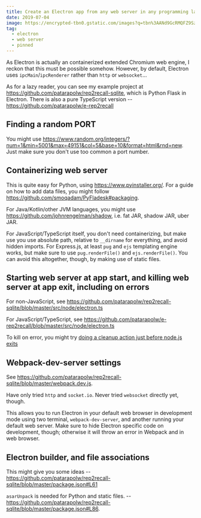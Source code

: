 ```yaml
---
title: Create an Electron app from any web server in any programming language.
date: 2019-07-04
image: https://encrypted-tbn0.gstatic.com/images?q=tbn%3AANd9GcRMQFZ9SzNkt7LXFk6YgFPaVLs7tA2dZoM0tJokNVNz7q7Mi5Qa
tag:
  - electron
  - web server
  - pinned
---
```


As Electron is actually an containerized extended Chromium web engine, I reckon that this must be possible somehow. However, by default, Electron uses `ipcMain`/`ipcRenderer` rather than `http` or `websocket`...

As for a lazy reader, you can see my example project at <https://github.com/patarapolw/rep2recall-sqlite>, which is Python Flask in Electron. There is also a pure TypeScript version -- <https://github.com/patarapolw/e-rep2recall>

<!-- excerpt_separator -->

## Finding a random PORT

You might use <https://www.random.org/integers/?num=1&min=5001&max=49151&col=5&base=10&format=html&rnd=new>. Just make sure you don't use too common a port number.

## Containerizing web server

This is quite easy for Python, using <https://www.pyinstaller.org/>. For a guide on how to add data files, you might follow <https://github.com/smoqadam/PyFladesk#packaging>.

For Java/Kotlin/other JVM languages, you might use <https://github.com/johnrengelman/shadow>, i.e. fat JAR, shadow JAR, uber JAR.

For JavaScript/TypeScript itself, you don't need containerizing, but make use you use absolute path, relative to `__dirname` for everything, and avoid hidden imports. For Express.js, at least `pug` and `ejs` templating engine works, but make sure to use `pug.renderFile()` and `ejs.renderFile()`. You can avoid this altogether, though, by making use of static files.

## Starting web server at app start, and killing web server at app exit, including on errors

For non-JavaScript, see <https://github.com/patarapolw/rep2recall-sqlite/blob/master/src/node/electron.ts>

For JavaScript/TypeScript, see <https://github.com/patarapolw/e-rep2recall/blob/master/src/node/electron.ts>

To kill on error, you might try [doing a cleanup action just before node.js exits](https://stackoverflow.com/questions/14031763/doing-a-cleanup-action-just-before-node-js-exits)

## Webpack-dev-server settings

See <https://github.com/patarapolw/rep2recall-sqlite/blob/master/webpack.dev.js>.

Have only tried `http` and `socket.io`. Never tried `websocket` directly yet, though.

This allows you to run Electron in your default web browser in development mode using two terminal, `webpack-dev-server`, and another running your default web server. Make sure to hide Electron specific code on development, though; otherwise it will throw an error in Webpack and in web browser.

## Electron builder, and file associations

This might give you some ideas -- <https://github.com/patarapolw/rep2recall-sqlite/blob/master/package.json#L61>

`asarUnpack` is needed for Python and static files. -- <https://github.com/patarapolw/rep2recall-sqlite/blob/master/package.json#L86>.
